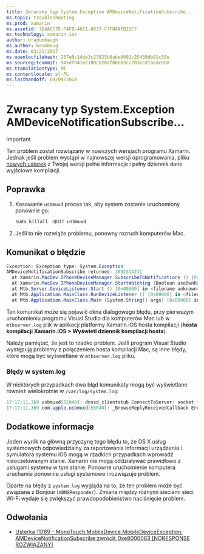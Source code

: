 ```yaml
---
title: Zwracany typ System.Exception AMDeviceNotificationSubscribe...
ms.topic: troubleshooting
ms.prod: xamarin
ms.assetid: 7E4ACC7E-F4FB-46C1-8837-C7FBAAFB2DC7
ms.technology: xamarin-ios
author: bradumbaugh
ms.author: brumbaug
ms.date: 03/21/2017
ms.openlocfilehash: 257e0c14de3c23825b6abe6601c25438db81c58e
ms.sourcegitcommit: 945df041e2180cb20af08b83cc703ecd1aedc6b0
ms.translationtype: MT
ms.contentlocale: pl-PL
ms.lasthandoff: 04/04/2018
---
```

# <a name="systemexception-amdevicenotificationsubscribe-returned-"></a>Zwracany typ System.Exception AMDeviceNotificationSubscribe...

> [!IMPORTANT]
> Ten problem został rozwiązany w nowszych wersjach programu Xamarin. Jednak jeśli problem wystąpi w najnowszej wersji oprogramowania, pliku [nowych usterek](~/cross-platform/troubleshooting/questions/howto-file-bug.md) z Twojej wersji pełne informacje i pełny dziennik dane wyjściowe kompilacji.


## <a name="fix"></a>Poprawka

1.  Kasowanie `usbmuxd` proces tak, aby system zostanie uruchomiony ponownie go:

    ```csharp
    sudo killall -QUIT usbmuxd
    ```

2.  Jeśli to nie rozwiąże problemu, ponowny rozruch komputerów Mac.

## <a name="error-message"></a>Komunikat o błędzie

```csharp
Exception: Exception type: System.Exception
AMDeviceNotificationSubscribe returned: 3892314211
  at Xamarin.MacDev.IPhoneDeviceManager.SubscribeToNotifications () [0x00000] in <filename unknown="">:0
  at Xamarin.MacDev.IPhoneDeviceManager.StartWatching (Boolean useOwnRunloop) [0x00000] in <filename unknown="">:0
  at Mtb.Server.DeviceListener.Start () [0x00000] in <filename unknown="">:0
  at Mtb.Application.MainClass.RunDeviceListener () [0x00000] in <filename unknown="">:0
  at Mtb.Application.MainClass.Main (System.String[] args) [0x00000] in <filename unknown="">:0
```

Ten komunikat może się pojawić okna dialogowego błędu, przy pierwszym uruchomieniu programu Visual Studio dla komputerów Mac lub w `mtbserver.log` plik w aplikacji platformy Xamarin.iOS hosta kompilacji (**hosta kompilacji Xamarin.iOS > Wyświetl dziennik kompilacji hosta**).

Należy pamiętać, że jest to rzadko problem. Jeśli program Visual Studio występują problemy z połączeniem hosta kompilacji Mac, są inne błędy, które mogą być wyświetlane w `mtbserver.log` pliku.

### <a name="errors-in-systemlog"></a>Błędy w system.log

W niektórych przypadkach dwa błąd komunikaty mogą być wyświetlane również wielokrotnie w `/var/log/system.log`:

```csharp
17:17:11.369 usbmuxd[55040]: dnssd_clientstub ConnectToServer: socket failed 24 Too many open files
17:17:11.369 com.apple.usbmuxd[55040]: _BrowseReplyReceivedCallback Error doing DNSServiceResolve(): -65539
```

## <a name="additional-information"></a>Dodatkowe informacje

Jeden wynik na główną przyczynę tego błędu to, że OS X usług systemowych odpowiedzialny za raportowania informacji urządzenia i symulatora systemu iOS mogą w rzadkich przypadkach wprowadź nieoczekiwanym stanie. Xamarin nie mogą oddziaływać prawidłowo z usługami systemu w tym stanie. Ponowne uruchomienie komputera uruchamia ponownie usługi systemowe i rozwiązuje problem.

Oparte na błędy z `system.log` wygląda na to, że ten problem może być związana z Bonjour (`mDNSResponder`). Zmiana między różnymi sieciami sieci Wi-Fi wydaje się zwiększyć prawdopodobieństwo naciśnięcie problem.

## <a name="references"></a>Odwołania

*   [Usterka 11789 - MonoTouch.MobileDevice.MobileDeviceException: AMDeviceNotificationSubscribe zwrócił: 0xe8000063 [NORESPONSE ROZWIĄZANY]](https://bugzilla.xamarin.com/show_bug.cgi?id=11789)
